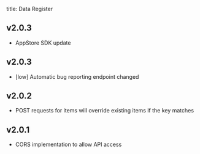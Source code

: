 title: Data Register

## v2.0.3
- AppStore SDK update

## v2.0.3

- [low] Automatic bug reporting endpoint changed

## v2.0.2

- POST requests for items will override existing items if the key matches

## v2.0.1

- CORS implementation to allow API access

